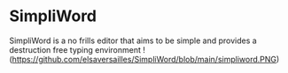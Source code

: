 # SimpliWord
SimpliWord is a no frills editor that aims to be simple and provides a destruction free typing environment
!(https://github.com/elsaversailles/SimpliWord/blob/main/simpliword.PNG)
